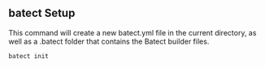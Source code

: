## batect Setup

This command will create a new batect.yml file in the current directory, as well as a .batect folder that contains the Batect builder files.

```
batect init
```
